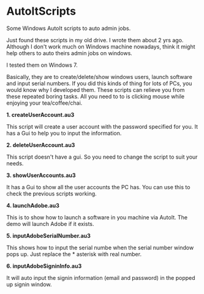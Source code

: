 AutoItScripts
=============

Some Windows AutoIt scripts to auto admin jobs.

Just found these scripts in my old drive. I wrote them about 2 yrs ago. Although I don't work much on Windows machine nowadays, think it might help others to auto theirs admin jobs on windows.

I tested them on Windows 7.

Basically, they are to create/delete/show windows users, launch software and input serial numbers. If you did this kinds of thing for lots of PCs, you would know why I developed them. These scripts can relieve you from these repeated boring tasks. All you need to to is clicking mouse while enjoying your tea/coffee/chai.

**1. createUserAccount.au3**

  This script will create a user account with the password specified for you. It has a Gui to help you to input the information.

**2. deleteUserAccount.au3**
  
  This script doesn't have a gui. So you need to change the script to suit your needs.

**3. showUserAccounts.au3**

  It has a Gui to show all the user accounts the PC has. You can use this to check the previous scripts working.
  
**4. launchAdobe.au3**

  This is to show how to launch a software in you machine via AutoIt. The demo will launch Adobe if it exists.
  
**5. inputAdobeSerialNumber.au3**

  This shows how to input the serial numbe when the serial number window pops up. Just replace the * asterisk with real number.
  
**6. inputAdobeSigninInfo.au3**
  
  It will auto input the signin information (email and password) in the popped up signin window.
